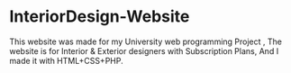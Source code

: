 # InteriorDesign-Website
This website was made for my University web programming Project , The website is for Interior &amp; Exterior designers with Subscription Plans, And I made it with HTML+CSS+PHP.
